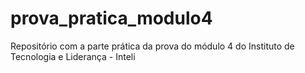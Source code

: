 # prova_pratica_modulo4
Repositório com a parte prática da prova do módulo 4 do Instituto de Tecnologia e Liderança - Inteli
